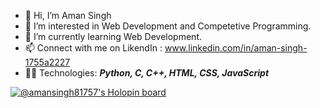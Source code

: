 - 👋 Hi, I’m Aman Singh
- 👀 I’m interested in Web Development and Competetive Programming.
- 🌱 I’m currently learning Web Development.
- 📫 Connect with me on LikendIn : www.linkedin.com/in/aman-singh-1755a2227
- 👨‍💻 Technologies: ***Python, C, C++, HTML, CSS, JavaScript***


[![@amansingh81757's Holopin board](https://holopin.io/api/user/board?user=amansingh81757)](https://holopin.io/@amansingh81757)

<!---
AmanSingh81757/AmanSingh81757 is a ✨ special ✨ repository because its `README.md` (this file) appears on your GitHub profile.
You can click the Preview link to take a look at your changes.
--->
